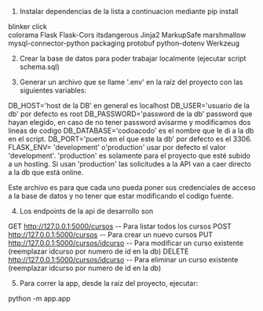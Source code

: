 1) Instalar dependencias de la lista a continuacion mediante pip install

blinker
click  
colorama
Flask
Flask-Cors
itsdangerous
Jinja2
MarkupSafe
marshmallow
mysql-connector-python
packaging
protobuf
python-dotenv
Werkzeug

2) Crear la base de datos para poder trabajar localmente (ejecutar script schema.sql)

3) Generar un archivo que se llame '.env' en la raíz del proyecto con las siguientes variables:

DB_HOST='host de la DB' en general es localhost
DB_USER='usuario de la db' por defecto es root
DB_PASSWORD='password de la db' password que hayan elegido, en caso de no tener password avisarme y modificamos dos lineas de codigo
DB_DATABASE='codoacodo' es el nombre que le di a la db en el script.
DB_PORT='puerto en el que este la db' por defecto es el 3306.
FLASK_ENV= 'development' o'production' usar por defecto el valor 'development'. 'production' es solamente para el proyecto que esté subido a un hosting. Si usan 'production' las solicitudes a la API van a caer directo a la db que está online. 

Este archivo es para que cada uno pueda poner sus credenciales de acceso a la base de datos y no tener que estar modificando el codigo fuente.

4) Los endpoints de la api de desarrollo son

GET     http://127.0.0.1:5000/cursos          -- Para listar todos los cursos
POST    http://127.0.0.1:5000/cursos          -- Para crear un nuevo cursos
PUT     http://127.0.0.1:5000/cursos/idcurso  -- Para modificar un curso existente (reemplazar idcurso por numero de id en la db)
DELETE  http://127.0.0.1:5000/cursos/idcurso  -- Para eliminar un curso existente (reemplazar idcurso por numero de id en la db)

5) Para correr la app, desde la raiz del proyecto, ejecutar:

python -m app.app